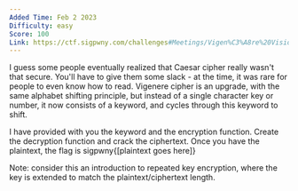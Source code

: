```yaml
---
Added Time: Feb 2 2023
Difficulty: easy
Score: 100
Link: https://ctf.sigpwny.com/challenges#Meetings/Vigen%C3%A8re%20Visionary-125
---
```

I guess some people eventually realized that Caesar cipher really wasn't that secure. You'll have to give them some slack - at the time, it was rare for people to even know how to read. Vigenere cipher is an upgrade, with the same alphabet shifting principle, but instead of a single character key or number, it now consists of a keyword, and cycles through this keyword to shift.

I have provided with you the keyword and the encryption function. Create the decryption function and crack the ciphertext. Once you have the plaintext, the flag is sigpwny{[plaintext goes here]}

Note: consider this an introduction to repeated key encryption, where the key is extended to match the plaintext/ciphertext length.
